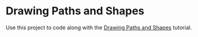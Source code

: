 # Drawing Paths and Shapes

Use this project to code along with the [Drawing Paths and Shapes](https://developer.apple.com/tutorials/swiftui/drawing-paths-and-shapes) tutorial.